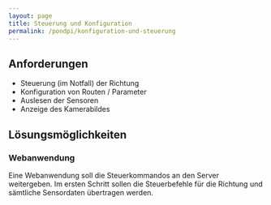```yaml
---
layout: page
title: Steuerung und Konfiguration
permalink: /pondpi/konfiguration-und-steuerung
---
```


## Anforderungen

* Steuerung (im Notfall) der Richtung
* Konfiguration von Routen / Parameter
* Auslesen der Sensoren
* Anzeige des Kamerabildes

## Lösungsmöglichkeiten

### Webanwendung

Eine Webanwendung soll die Steuerkommandos an den Server weitergeben. Im ersten Schritt sollen die Steuerbefehle für die Richtung und sämtliche Sensordaten übertragen werden.